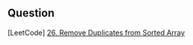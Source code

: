 ## Question

[LeetCode] [26. Remove Duplicates from Sorted Array](https://leetcode.com/problems/remove-duplicates-from-sorted-array)
